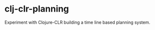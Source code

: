 clj-clr-planning
================

Experiment with Clojure-CLR building a time line based planning system.